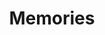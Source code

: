 ---
title: Memories
image: kurt.png
description: >-
    J.J est amnésique, chaque jour il se réveille en ayant oublié toute sa vie. Il se retrouve quotidiennement perdu dans le musée de Bordeaux Aquitaine. Petit à petit, en regardant les œuvres, la mémoire lui revient et se rappelle...

link: https://memories-musee.netlify.app/
mention: >-
    Vous devez vous trouvez au musée pour vivre pleinement l'expérience. L'expérience a été conçue pour une navigation sur mobile (et non sur ordinateur).
release: 29/03/2021
locked: false
---